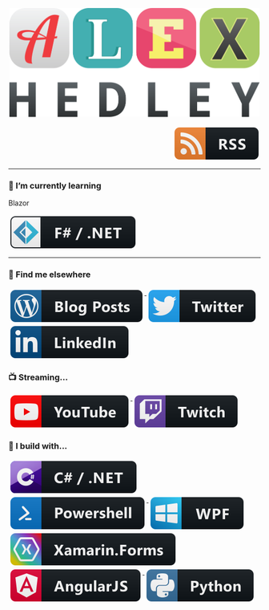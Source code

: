 <!--![AlexHedley Logo](images/logo.png)-->
<!--![AlexHedley Logo](https://raw.githubusercontent.com/AlexHedley/AlexHedley/master/images/logo.png)-->
<p align="center">
  <a href="https://alexhedley.github.io/" target="_blank">
    <img src="https://raw.githubusercontent.com/AlexHedley/AlexHedley/master/images/logo.png" 
        alt="AlexHedley Logo" 
        width="500px" />
  </a>
</p>

<!-- - [Blog](https://alexhedley.github.io/) -->

<p align="right">
  <a href="https://alexhedley.github.io/feed">
    <img src="https://raw.githubusercontent.com/AlexHedley/AlexHedley/master/images/rss.svg" alt="RSS" style="vertical-align:top; margin:4px">
  </a>
</p>

---

### 🌱 I’m currently learning

Blazor

<!--
  <a href="https://fsharp.org/">
    <img src="https://raw.githubusercontent.com/AlexHedley/AlexHedley/master/images/fsharp.svg" alt="F#" style="vertical-align:top; margin:4px">
  </a>
-->
  <a href="https://fsharp.org/">
    <img src="https://raw.githubusercontent.com/AlexHedley/AlexHedley/master/images/fsharp_dotnet.svg" alt="F# / .NET" style="vertical-align:top; margin:4px">
  </a>

---

### 📢 Find me elsewhere

  <a href="https://alexhedley.wordpress.com/">
    <img src="https://raw.githubusercontent.com/AlexHedley/AlexHedley/master/images/wordpress.svg" alt="Wordpress" style="vertical-align:top; margin:4px">
  </a>  

  <a href="https://twitter.com/alexhedley">
    <img src="https://raw.githubusercontent.com/AlexHedley/AlexHedley/master/images/twitter.svg" alt="Twitter" style="vertical-align:top; margin:4px">
  </a>  

  <a href="https://www.linkedin.com/in/alexhedley/">
    <img src="https://raw.githubusercontent.com/AlexHedley/AlexHedley/master/images/linkedin.svg" alt="LinkedIn" style="vertical-align:top; margin:4px">
  </a>

<!--
  <a href="https://stackoverflow.com/users/2895831/alex-hedley/">
    <img src="https://raw.githubusercontent.com/AlexHedley/AlexHedley/master/images/stackoverflow.svg" alt="stackoverflow" style="vertical-align:top; margin:4px">
  </a>
-->

<!--
  <a href="https://marketplace.visualstudio.com/publishers/AlexHedley">
    <img src="https://raw.githubusercontent.com/AlexHedley/AlexHedley/master/images/visualStudioExtensions.svg" alt="VS Marketplace" style="vertical-align:top; margin:4px">
  </a>
-->

### 📺 Streaming...

  <a href="https://www.youtube.com/Xandor8/">
    <img src="https://raw.githubusercontent.com/AlexHedley/AlexHedley/master/images/youtube.svg" alt="Youtube" style="vertical-align:top; margin:4px">
  </a>

  <a href="https://www.twitch.tv/alexhedley8">
    <img src="https://raw.githubusercontent.com/AlexHedley/AlexHedley/master/images/twitch.svg" alt="Twitch" style="vertical-align:top; margin:4px">
  </a>

### 🚧 I build with...

 <a href="https://docs.microsoft.com/dotnet/csharp/">
    <img src="https://raw.githubusercontent.com/AlexHedley/AlexHedley/master/images/csharp_dotnet.svg" alt="C# .NET" style="vertical-align:top; margin:4px">
  </a>

  <a href="https://docs.microsoft.com/powershell/">
    <img src="https://raw.githubusercontent.com/AlexHedley/AlexHedley/master/images/powershell.svg" alt="PowerShell" style="vertical-align:top; margin:4px">
  </a>

  <a href="https://github.com/dotnet/wpf">
    <img src="https://raw.githubusercontent.com/AlexHedley/AlexHedley/master/images/wpf.svg" alt="WPF" style="vertical-align:top; margin:4px">
  </a>

  <a href="https://github.com/xamarin/Xamarin.Forms">
    <img src="https://raw.githubusercontent.com/AlexHedley/AlexHedley/master/images/xamarin_forms.svg" alt="Xamarin.Forms" style="vertical-align:top; margin:4px">
  </a>

  <a href="https://github.com/angular/angular.js">
    <img src="https://raw.githubusercontent.com/AlexHedley/AlexHedley/master/images/angular.svg" alt="AngularJS" style="vertical-align:top; margin:4px">
  </a>

  <a href="https://github.com/python">
    <img src="https://raw.githubusercontent.com/AlexHedley/AlexHedley/master/images/python.svg" alt="Python" style="vertical-align:top; margin:4px">
  </a>
